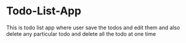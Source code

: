 # Todo-List-App
This is todo list app where user save the todos and edit them and also delete any particular todo and delete all the todo at one time
